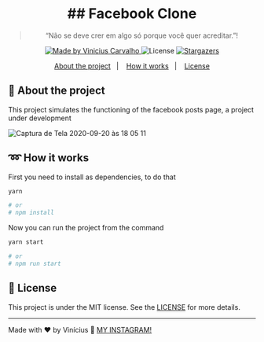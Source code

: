 <h1 align="center">
  ## Facebook Clone
</h1>

<blockquote align="center">“Não se deve crer em algo só porque você quer acreditar.”!</blockquote>

<p align="center">
  <a href="https://github.com/carvalhoviniciusluiz">
    <img alt="Made by Vinicius Carvalho" src="https://img.shields.io/badge/made%20by-Vinicius%20Carvalho-%2304D361">
  </a>

  <img alt="License" src="https://img.shields.io/badge/license-MIT-%2304D361">

  <a href="https://github.com/carvalhoviniciusluiz/facebook-clone/stargazers">
    <img alt="Stargazers" src="https://img.shields.io/github/stars/carvalhoviniciusluiz/facebook-clone?style=social">
  </a>
</p>

<p align="center">
  <a href="#rocket-about-the-project">About the project</a>&nbsp;&nbsp;&nbsp;|&nbsp;&nbsp;&nbsp;
  <a href="#loop-how-it-works">How it works</a>&nbsp;&nbsp;&nbsp;|&nbsp;&nbsp;&nbsp;
  <a href="#memo-license">License</a>
</p>

## :rocket: About the project

This project simulates the functioning of the facebook posts page, a project under development

![Captura de Tela 2020-09-20 às 18 05 11](https://user-images.githubusercontent.com/22005684/93722279-f93fc580-fb6b-11ea-8eae-3e6893e60fdf.png)

## :loop: How it works

First you need to install as dependencies, to do that

```bash
yarn

# or
# npm install
```

Now you can run the project from the command

```bash
yarn start

# or
# npm run start
```

## :memo: License

This project is under the MIT license. See the [LICENSE](https://opensource.org/licenses/MIT) for more details.

---

Made with ♥ by Vinícius :wave: [MY INSTAGRAM!](https://www.instagram.com/carvalho_viniciusluiz/)
